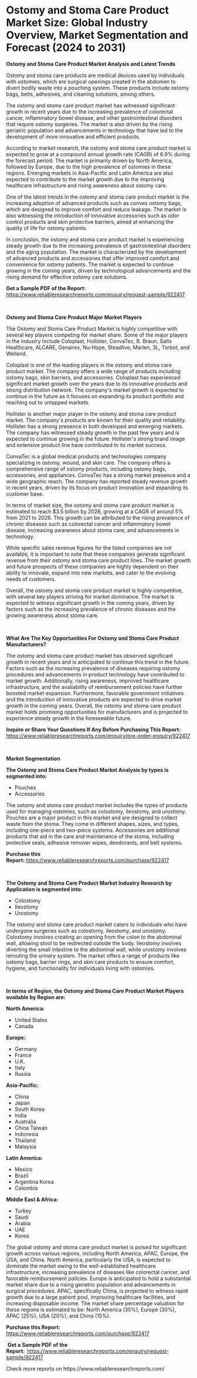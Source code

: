 <p><h1>Ostomy and Stoma Care Product Market Size: Global Industry Overview, Market Segmentation and Forecast (2024 to 2031)</h1></p><p><strong>Ostomy and Stoma Care Product Market Analysis and Latest Trends</strong></p>
<p><p>Ostomy and stoma care products are medical devices used by individuals with ostomies, which are surgical openings created in the abdomen to divert bodily waste into a pouching system. These products include ostomy bags, belts, adhesives, and cleaning solutions, among others.</p><p>The ostomy and stoma care product market has witnessed significant growth in recent years due to the increasing prevalence of colorectal cancer, inflammatory bowel disease, and other gastrointestinal disorders that require ostomy surgeries. The market is also driven by the rising geriatric population and advancements in technology that have led to the development of more innovative and efficient products.</p><p>According to market research, the ostomy and stoma care product market is expected to grow at a compound annual growth rate (CAGR) of 6.9% during the forecast period. The market is primarily driven by North America, followed by Europe, due to the high prevalence of ostomies in these regions. Emerging markets in Asia-Pacific and Latin America are also expected to contribute to the market growth due to the improving healthcare infrastructure and rising awareness about ostomy care.</p><p>One of the latest trends in the ostomy and stoma care product market is the increasing adoption of advanced products such as convex ostomy bags, which are designed to improve comfort and reduce leakage. The market is also witnessing the introduction of innovative accessories such as odor control products and skin protective barriers, aimed at enhancing the quality of life for ostomy patients.</p><p>In conclusion, the ostomy and stoma care product market is experiencing steady growth due to the increasing prevalence of gastrointestinal disorders and the aging population. The market is characterized by the development of advanced products and accessories that offer improved comfort and convenience for ostomy patients. The market is expected to continue growing in the coming years, driven by technological advancements and the rising demand for effective ostomy care solutions.</p></p>
<p><strong>Get a Sample PDF of the Report:&nbsp;</strong> <a href="https://www.reliableresearchreports.com/enquiry/request-sample/922417">https://www.reliableresearchreports.com/enquiry/request-sample/922417</a></p>
<p>&nbsp;</p>
<p><strong>Ostomy and Stoma Care Product Major Market Players</strong></p>
<p><p>The Ostomy and Stoma Care Product Market is highly competitive with several key players competing for market share. Some of the major players in the industry include Coloplast, Hollister, ConvaTec, B. Braun, Salts Healthcare, ALCARE, Genairex, Nu-Hope, Steadlive, Marlen, 3L, Torbot, and Welland.</p><p>Coloplast is one of the leading players in the ostomy and stoma care product market. The company offers a wide range of products including ostomy bags, skin barriers, and accessories. Coloplast has experienced significant market growth over the years due to its innovative products and strong distribution network. The company's market growth is expected to continue in the future as it focuses on expanding its product portfolio and reaching out to untapped markets.</p><p>Hollister is another major player in the ostomy and stoma care product market. The company's products are known for their quality and reliability. Hollister has a strong presence in both developed and emerging markets. The company has witnessed steady growth in the past few years and is expected to continue growing in the future. Hollister's strong brand image and extensive product line have contributed to its market success.</p><p>ConvaTec is a global medical products and technologies company specializing in ostomy, wound, and skin care. The company offers a comprehensive range of ostomy products, including ostomy bags, accessories, and appliances. ConvaTec has a strong market presence and a wide geographic reach. The company has reported steady revenue growth in recent years, driven by its focus on product innovation and expanding its customer base.</p><p>In terms of market size, the ostomy and stoma care product market is estimated to reach $3.5 billion by 2026, growing at a CAGR of around 5% from 2021 to 2026. This growth can be attributed to the rising prevalence of chronic diseases such as colorectal cancer and inflammatory bowel disease, increasing awareness about stoma care, and advancements in technology.</p><p>While specific sales revenue figures for the listed companies are not available, it is important to note that these companies generate significant revenue from their ostomy and stoma care product lines. The market growth and future prospects of these companies are highly dependent on their ability to innovate, expand into new markets, and cater to the evolving needs of customers.</p><p>Overall, the ostomy and stoma care product market is highly competitive, with several key players striving for market dominance. The market is expected to witness significant growth in the coming years, driven by factors such as the increasing prevalence of chronic diseases and the growing awareness about stoma care.</p></p>
<p>&nbsp;</p>
<p><strong>What Are The Key Opportunities For Ostomy and Stoma Care Product Manufacturers?</strong></p>
<p><p>The ostomy and stoma care product market has observed significant growth in recent years and is anticipated to continue this trend in the future. Factors such as the increasing prevalence of diseases requiring ostomy procedures and advancements in product technology have contributed to market growth. Additionally, rising awareness, improved healthcare infrastructure, and the availability of reimbursement policies have further boosted market expansion. Furthermore, favorable government initiatives and the introduction of innovative products are expected to drive market growth in the coming years. Overall, the ostomy and stoma care product market holds promising opportunities for manufacturers and is projected to experience steady growth in the foreseeable future.</p></p>
<p><strong>Inquire or Share Your Questions If Any Before Purchasing This Report:</strong> <a href="https://www.reliableresearchreports.com/enquiry/pre-order-enquiry/922417">https://www.reliableresearchreports.com/enquiry/pre-order-enquiry/922417</a></p>
<p>&nbsp;</p>
<p><strong>Market Segmentation</strong></p>
<p><strong>The Ostomy and Stoma Care Product Market Analysis by types is segmented into:</strong></p>
<p><ul><li>Pouches</li><li>Accessories</li></ul></p>
<p><p>The ostomy and stoma care product market includes the types of products used for managing ostomies, such as colostomy, ileostomy, and urostomy. Pouches are a major product in this market and are designed to collect waste from the stoma. They come in different shapes, sizes, and types, including one-piece and two-piece systems. Accessories are additional products that aid in the care and maintenance of the stoma, including protective seals, adhesive remover wipes, deodorants, and belt systems.</p></p>
<p><strong>Purchase this Report:&nbsp;</strong><a href="https://www.reliableresearchreports.com/purchase/922417">https://www.reliableresearchreports.com/purchase/922417</a></p>
<p>&nbsp;</p>
<p><strong>The Ostomy and Stoma Care Product Market Industry Research by Application is segmented into:</strong></p>
<p><ul><li>Colostomy</li><li>Ileostomy</li><li>Urostomy</li></ul></p>
<p><p>The ostomy and stoma care product market caters to individuals who have undergone surgeries such as colostomy, ileostomy, and urostomy. Colostomy involves creating an opening from the colon to the abdominal wall, allowing stool to be redirected outside the body. Ileostomy involves diverting the small intestine to the abdominal wall, while urostomy involves rerouting the urinary system. The market offers a range of products like ostomy bags, barrier rings, and skin care products to ensure comfort, hygiene, and functionality for individuals living with ostomies.</p></p>
<p>&nbsp;</p>
<p><strong>In terms of Region, the Ostomy and Stoma Care Product Market Players available by Region are:</strong></p>
<p>
    <p> <strong> North America: </strong>
        <ul>
            <li>United States</li>
            <li>Canada</li>
        </ul>
        </p> 
    <p> <strong> Europe: </strong>
        <ul>
            <li>Germany</li>
            <li>France</li>
            <li>U.K.</li>
            <li>Italy</li>
            <li>Russia</li>
        </ul>
        </p> 
    <p> <strong> Asia-Pacific: </strong>
        <ul>
            <li>China</li>
            <li>Japan</li>
            <li>South Korea</li>
            <li>India</li>
            <li>Australia</li>
            <li>China Taiwan</li>
            <li>Indonesia</li>
            <li>Thailand</li>
            <li>Malaysia</li>
        </ul>
        </p> 
    <p> <strong> Latin America: </strong>
        <ul>
            <li>Mexico</li>
            <li>Brazil</li>
            <li>Argentina Korea</li>
            <li>Colombia</li>
        </ul>
        </p> 
    <p> <strong> Middle East & Africa: </strong>
        <ul>
            <li>Turkey</li>
            <li>Saudi</li>
            <li>Arabia</li>
            <li>UAE</li>
            <li>Korea</li>
        </ul>
    </p>
    </p>
<p><p>The global ostomy and stoma care product market is poised for significant growth across various regions, including North America, APAC, Europe, the USA, and China. North America, particularly the USA, is expected to dominate the market owing to the well-established healthcare infrastructure, increasing prevalence of diseases like colorectal cancer, and favorable reimbursement policies. Europe is anticipated to hold a substantial market share due to a rising geriatric population and advancements in surgical procedures. APAC, specifically China, is projected to witness rapid growth due to a large patient pool, improving healthcare facilities, and increasing disposable income. The market share percentage valuation for these regions is estimated to be: North America (35%), Europe (30%), APAC (25%), USA (20%), and China (15%).</p></p>
<p><strong>Purchase this Report: </strong><a href="https://www.reliableresearchreports.com/purchase/922417">https://www.reliableresearchreports.com/purchase/922417</a></p>
<p>&nbsp;<strong>Get a Sample PDF of the Report:&nbsp;&nbsp;</strong><a href="https://www.reliableresearchreports.com/enquiry/request-sample/922417">https://www.reliableresearchreports.com/enquiry/request-sample/922417</a></p>
<p><strong></strong></p>
<p>Check more reports on https://www.reliableresearchreports.com/</p>